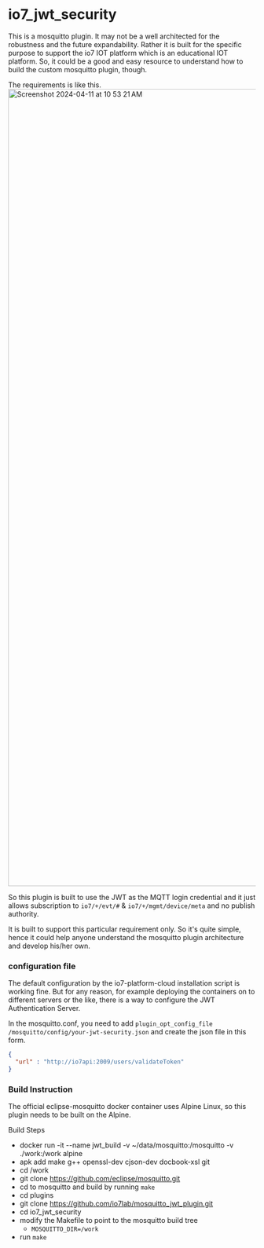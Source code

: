 # io7_jwt_security

This is a mosquitto plugin. It may not be a well architected for the robustness and the future expandability.
Rather it is built for the specific purpose to support the io7 IOT platform which is an educational IOT platform.
So, it could be a good and easy resource to understand how to build the custom mosquitto plugin, though.

The requirements is like this.
<img width="1624" alt="Screenshot 2024-04-11 at 10 53 21 AM" src="https://github.com/io7lab/io7_jwt_security/assets/13171662/9d2901a0-35e1-4cee-a9de-4f63cbd7e3a4">

So this plugin is built to use the JWT as the MQTT login credential and it just allows subscription to `io7/+/evt/#` & `io7/+/mgmt/device/meta` and no publish authority.

It is built to support this particular requirement only. So it's quite simple, hence it could help anyone understand the mosquitto plugin architecture and develop his/her own.
### configuration file
The default configuration by the io7-platform-cloud installation script is working fine. But for any reason, for example deploying the containers on to different servers or the like, there is a way to configure the JWT Authentication Server.

In the mosquitto.conf, you need to add `plugin_opt_config_file /mosquitto/config/your-jwt-security.json` and create the json file in this form.

```json
{
  "url" : "http://io7api:2009/users/validateToken"
}
```


### Build Instruction
The official eclipse-mosquitto docker container uses Alpine Linux, so this plugin needs to be built on the Alpine.

Build Steps
- docker run -it --name jwt_build -v ~/data/mosquitto:/mosquitto -v ./work:/work alpine
- apk add make g++ openssl-dev cjson-dev docbook-xsl git
- cd /work
- git clone https://github.com/eclipse/mosquitto.git
- cd to mosquitto and build by running `make`
- cd plugins
- git clone https://github.com/io7lab/mosquitto_jwt_plugin.git
- cd io7_jwt_security
- modify the Makefile to point to the mosquitto build tree
  - `MOSQUITTO_DIR=/work`
- run `make`
